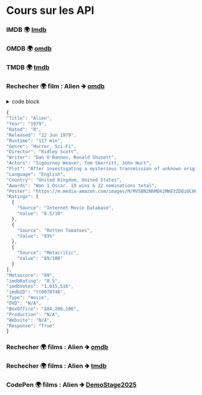 # Cours sur les API

### IMDB 🌍 [Imdb](https://www.imdb.com/fr/) 
### OMDB 🌍 [omdb](http://www.omdbapi.com/) 
### TMDB 🌍 [tmdb](https://www.themoviedb.org/?language=fr) 



### Rechecher 🌍 film : Alien 🡺 [omdb](http://www.omdbapi.com/?apikey=d7194885&t=alien) 

<details>
  <summary>code block</summary>

'''
code block
code block
'''

</details>


  ```javascript
{
  "Title": "Alien",
  "Year": "1979",
  "Rated": "R",
  "Released": "22 Jun 1979",
  "Runtime": "117 min",
  "Genre": "Horror, Sci-Fi",
  "Director": "Ridley Scott",
  "Writer": "Dan O'Bannon, Ronald Shusett",
  "Actors": "Sigourney Weaver, Tom Skerritt, John Hurt",
  "Plot": "After investigating a mysterious transmission of unknown origin, the crew of a commercial spacecraft encounters a deadly lifeform.",
  "Language": "English",
  "Country": "United Kingdom, United States",
  "Awards": "Won 1 Oscar. 19 wins & 22 nominations total",
  "Poster": "https://m.media-amazon.com/images/M/MV5BN2NhMDk2MmEtZDQzOC00MmY5LThhYzAtMDdjZGFjOGZjMjdjXkEyXkFqcGc@._V1_SX300.jpg",
  "Ratings": [
    {
      "Source": "Internet Movie Database",
      "Value": "8.5/10"
    },
    {
      "Source": "Rotten Tomatoes",
      "Value": "93%"
    },
    {
      "Source": "Metacritic",
      "Value": "89/100"
    }
  ],
  "Metascore": "89",
  "imdbRating": "8.5",
  "imdbVotes": "1,015,516",
  "imdbID": "tt0078748",
  "Type": "movie",
  "DVD": "N/A",
  "BoxOffice": "$84,206,106",
  "Production": "N/A",
  "Website": "N/A",
  "Response": "True"
}
```

### Rechecher 🌍 films : Alien 🡺 [omdb](http://www.omdbapi.com/?apikey=d7194885&t=alien) 

### Rechecher 🌍 films : Alien 🡺 [tmdb](https://api.themoviedb.org/3/search/movie?api_key=aa8b43b8cbce9d1689bef3d0c3087e4d&query=alien)

### CodePen 🌍 films : Alien 🡺 [DemoStage2025](https://codepen.io/mario-35/pen/qEdQyQo) 


 
